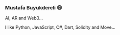### Mustafa Buyukdereli 😄

AI, AR and Web3...

I like Python, JavaScript, C#, Dart, Solidity and Move...
